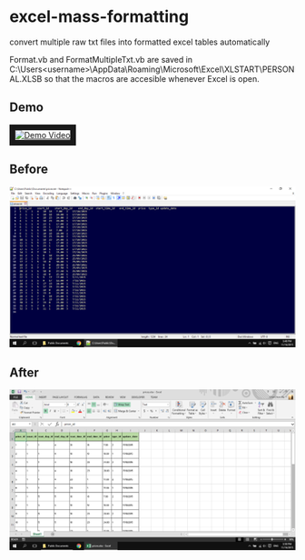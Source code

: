 # excel-mass-formatting
convert multiple raw txt files into formatted excel tables automatically

Format.vb and FormatMultipleTxt.vb are saved in C:\Users\<username>\AppData\Roaming\Microsoft\Excel\XLSTART\PERSONAL.XLSB so that the macros are accesible whenever Excel is open.

## Demo
<a href="http://www.youtube.com/watch?feature=player_embedded&v=8OS0ixUJ1aI
" target="_blank"><img src="http://img.youtube.com/vi/8OS0ixUJ1aI/0.jpg" 
alt="Demo Video" width="240" height="180" border="10" /></a>

## Before
![alt text](https://github.com/chinchon/excel-mass-formatting/blob/master/before.png "Before Formatting")

## After
![alt text](https://github.com/chinchon/excel-mass-formatting/blob/master/after.png "After Formatting")
